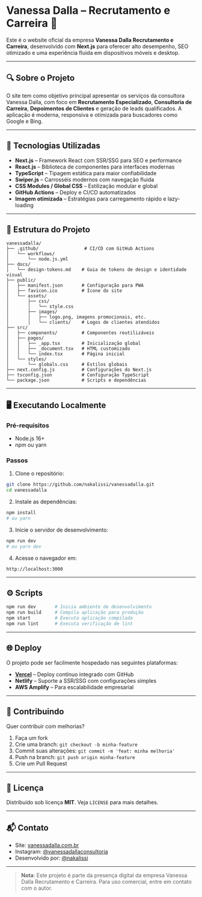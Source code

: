 # Vanessa Dalla – Recrutamento e Carreira 💼

Este é o website oficial da empresa **Vanessa Dalla Recrutamento e Carreira**, desenvolvido com **Next.js** para oferecer alto desempenho, SEO otimizado e uma experiência fluida em dispositivos móveis e desktop.

---

## 🔍 Sobre o Projeto

O site tem como objetivo principal apresentar os serviços da consultora Vanessa Dalla, com foco em **Recrutamento Especializado**, **Consultoria de Carreira**, **Depoimentos de Clientes** e geração de leads qualificados. A aplicação é moderna, responsiva e otimizada para buscadores como Google e Bing.

---

## 🚀 Tecnologias Utilizadas

- **Next.js** – Framework React com SSR/SSG para SEO e performance
- **React.js** – Biblioteca de componentes para interfaces modernas
- **TypeScript** – Tipagem estática para maior confiabilidade
- **Swiper.js** – Carrosséis modernos com navegação fluida
- **CSS Modules / Global CSS** – Estilização modular e global
- **GitHub Actions** – Deploy e CI/CD automatizados
- **Imagem otimizada** – Estratégias para carregamento rápido e lazy-loading

---

## 🧱 Estrutura do Projeto

```
vanessadalla/
├── .github/                 # CI/CD com GitHub Actions
│   └── workflows/
│       └── node.js.yml
├── docs/
│   └── design-tokens.md    # Guia de tokens de design e identidade visual
├── public/
│   ├── manifest.json       # Configuração para PWA
│   ├── favicon.ico         # Ícone do site
│   └── assets/
│       ├── css/
│       │   └── style.css
│       ├── images/
│       │   ├── logo.png, imagens promocionais, etc.
│       │   └── clients/    # Logos de clientes atendidos
├── src/
│   ├── components/         # Componentes reutilizáveis
│   ├── pages/
│   │   ├── _app.tsx        # Inicialização global
│   │   ├── _document.tsx   # HTML customizado
│   │   └── index.tsx       # Página inicial
│   └── styles/
│       └── globals.css     # Estilos globais
├── next.config.js          # Configurações do Next.js
├── tsconfig.json           # Configuração TypeScript
└── package.json            # Scripts e dependências
```

---

## 🖥️ Executando Localmente

### Pré-requisitos

- Node.js 16+
- npm ou yarn

### Passos

1. Clone o repositório:

```bash
git clone https://github.com/nakalissi/vanessadalla.git
cd vanessadalla
```

2. Instale as dependências:

```bash
npm install
# ou yarn
```

3. Inicie o servidor de desenvolvimento:

```bash
npm run dev
# ou yarn dev
```

4. Acesse o navegador em:

```
http://localhost:3000
```

---

## ⚙️ Scripts

```bash
npm run dev       # Inicia ambiente de desenvolvimento
npm run build     # Compila aplicação para produção
npm start         # Executa aplicação compilada
npm run lint      # Executa verificação de lint
```

---

## 🌐 Deploy

O projeto pode ser facilmente hospedado nas seguintes plataformas:

- **[Vercel](https://vercel.com)** – Deploy contínuo integrado com GitHub
- **Netlify** – Suporte a SSR/SSG com configurações simples
- **AWS Amplify** – Para escalabilidade empresarial

---

## 🤝 Contribuindo

Quer contribuir com melhorias?

1. Faça um fork
2. Crie uma branch: `git checkout -b minha-feature`
3. Commit suas alterações: `git commit -m 'feat: minha melhoria'`
4. Push na branch: `git push origin minha-feature`
5. Crie um Pull Request

---

## 📜 Licença

Distribuído sob licença **MIT**. Veja `LICENSE` para mais detalhes.

---

## 📬 Contato

- Site: [vanessadalla.com.br](https://vanessadalla.com.br)
- Instagram: [@vanessadallaconsultoria](https://instagram.com/vanessadallaconsultoria)
- Desenvolvido por: [@nakalissi](https://github.com/nakalissi)

---

> **Nota**: Este projeto é parte da presença digital da empresa Vanessa Dalla Recrutamento e Carreira. Para uso comercial, entre em contato com o autor.
